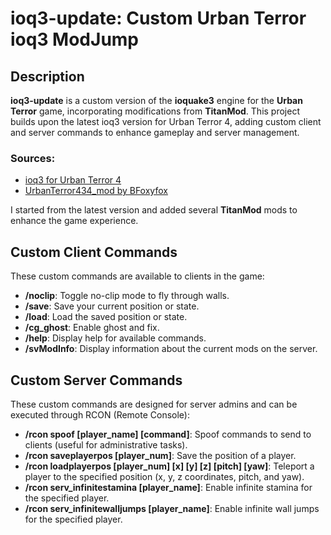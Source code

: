 
# ioq3-update: Custom Urban Terror ioq3 ModJump

## Description

**ioq3-update** is a custom version of the **ioquake3** engine for the **Urban Terror** game, incorporating modifications from **TitanMod**. This project builds upon the latest ioq3 version for Urban Terror 4, adding custom client and server commands to enhance gameplay and server management.

### Sources:
- [ioq3 for Urban Terror 4](https://github.com/FrozenSand/ioq3-for-UrbanTerror-4)
- [UrbanTerror434_mod by BFoxyfox](https://github.com/BFoxyfox/UrbanTerror434_mod)

I started from the latest version and added several **TitanMod** mods to enhance the game experience.

## Custom Client Commands

These custom commands are available to clients in the game:

- **/noclip**: Toggle no-clip mode to fly through walls.
- **/save**: Save your current position or state.
- **/load**: Load the saved position or state.
- **/cg_ghost**: Enable ghost and fix.
- **/help**: Display help for available commands.
- **/svModInfo**: Display information about the current mods on the server.

## Custom Server Commands

These custom commands are designed for server admins and can be executed through RCON (Remote Console):

- **/rcon spoof [player_name] [command]**: Spoof commands to send to clients (useful for administrative tasks).
- **/rcon saveplayerpos [player_num]**: Save the position of a player.
- **/rcon loadplayerpos [player_num] [x] [y] [z] [pitch] [yaw]**: Teleport a player to the specified position (x, y, z coordinates, pitch, and yaw).
- **/rcon serv_infinitestamina [player_name]**: Enable infinite stamina for the specified player.
- **/rcon serv_infinitewalljumps [player_name]**: Enable infinite wall jumps for the specified player.

